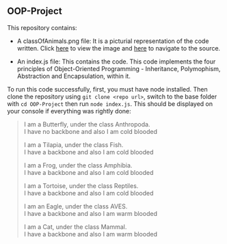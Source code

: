 ## OOP-Project

This repository contains:
* A classOfAnimals.png file: It is a picturial representation of the code written. Click [here](https://cdn1.byjus.com/wp-content/uploads/2019/04/Animal-Kingdom-Classification-of-Animal-Kingdom.png) to view the image and [here](https://byjus.com/biology/animal-kingdom/) to navigate to the source.

* An index.js file: This contains the code. This code implements the four principles of Object-Oriented Programming - Inheritance, Polymophism, Abstraction and Encapsulation, within it.

To run this code successfully, first, you must have node installed. Then clone the repository using `git clone <repo url>`, switch to the base folder with `cd OOP-Project` then run `node index.js`. This should be displayed on your console if everything was rightly done:
<blockquote>
I am a Butterfly, under the class Anthropoda.<br/>
I have no backbone and also I am cold blooded
  
I am a Tilapia, under the class Fish.<br/>
I have a backbone and also I am cold blooded

I am a Frog, under the class Amphibia.<br/>
I have a backbone and also I am cold blooded

I am a Tortoise, under the class Reptiles.<br/>
I have a backbone and also I am cold blooded

I am an Eagle, under the class AVES.<br/>
I have a backbone and also I am warm blooded

I am a Cat, under the class Mammal.<br/>
I have a backbone and also I am warm blooded
</blockquote>
